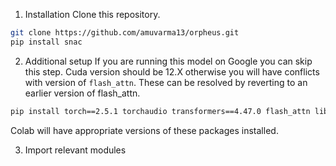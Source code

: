 1. Installation
Clone this repository.
```bash
git clone https://github.com/amuvarma13/orpheus.git
pip install snac
```

2. Additional setup
If you are running this model on Google you can skip this step. Cuda version should be 12.X otherwise you will have conflicts with version of `flash_attn`. These can be resolved by reverting to an earlier version of flash_attn. 
```bash
pip install torch==2.5.1 torchaudio transformers==4.47.0 flash_attn librosa soundfile
```

Colab will have appropriate versions of these packages installed.

3. Import relevant modules

```from transformers import AutoModel, AutoTokenizer, ModelRegistry